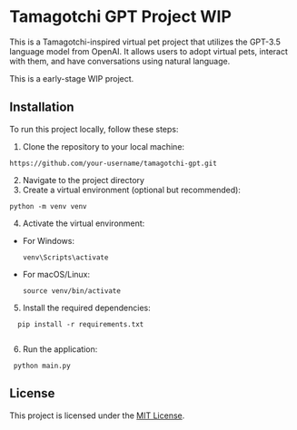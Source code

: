 # Tamagotchi GPT Project WIP

This is a Tamagotchi-inspired virtual pet project that utilizes the GPT-3.5 language model from OpenAI. It allows users to adopt virtual pets, interact with them, and have conversations using natural language.

This is a early-stage WIP project.

## Installation

To run this project locally, follow these steps:

1. Clone the repository to your local machine:

```
https://github.com/your-username/tamagotchi-gpt.git 

```

2. Navigate to the project directory
3. Create a virtual environment (optional but recommended):

```
python -m venv venv

```
4. Activate the virtual environment:

- For Windows:
  ```
  venv\Scripts\activate
  ```

- For macOS/Linux:
  ```
  source venv/bin/activate
  ```

5. Install the required dependencies:
```
  pip install -r requirements.txt
  
  ```
 6. Run the application: 

```
 python main.py
  ```

## License

This project is licensed under the [MIT License](LICENSE).

